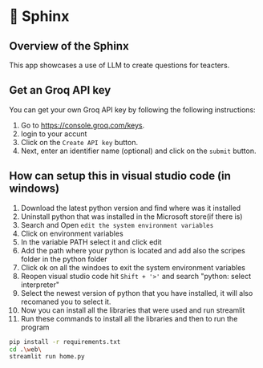 # 🎈 Sphinx

## Overview of the Sphinx

This app showcases a use of LLM to create questions for teacters.

## Get an Groq API key

You can get your own Groq API key by following the following instructions:

1. Go to https://console.groq.com/keys.
2. login to your accunt
2. Click on the `Create API key` button.
3. Next, enter an identifier name (optional) and click on the `submit` button.

## How can setup this in visual studio code (in windows)
1.  Download the latest python version and find where was it installed
2.  Uninstall python that was installed in the Microsoft store(if there is)
3.  Search and Open `edit the system environment variables`
4.  Click on environment variables
5.  In the variable PATH select it and click edit
6.  Add the path where your python is located and add also the scripes folder in the python folder
7.  Click ok on all the windoes to exit the system environment variables
8.  Reopen visual studio code hit `Shift + '>'` and search "python: select interpreter"
9.  Select the newest version of python that you have installed, it will also recomaned you to select it.
10. Now you can install all the libraries that were used and run streamlit 
11. Run these commands to install all the libraries and then to run the program
```sh
pip install -r requirements.txt
cd .\web\
streamlit run home.py
```
